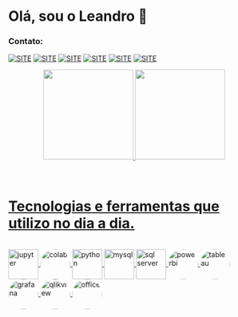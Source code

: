 # Olá, sou o Leandro 👋
### Contato:
[![SITE](https://img.shields.io/website?label=LScience.com.br&style=for-the-badge&url=https://lscience.com.br)](https://lscience.com.br)
[![SITE](https://img.shields.io/badge/YouTube-FF0000?style=for-the-badge&logo=youtube&logoColor=white)](https://lscience.com.br)
[![SITE](https://img.shields.io/badge/Instagram-E4405F?style=for-the-badge&logo=instagram&logoColor=white)](https://lscience.com.br)
[![SITE](https://img.shields.io/badge/LinkedIn-0077B5?style=for-the-badge&logo=linkedin&logoColor=white)](https://lscience.com.br)
[![SITE](https://img.shields.io/badge/Facebook-1877F2?style=for-the-badge&logo=facebook&logoColor=white)](https://lscience.com.br)
[![SITE](https://img.shields.io/badge/Twitter-1DA1F2?style=for-the-badge&logo=twitter&logoColor=white)](https://lscience.com.br)

<div align="center">
  <a href="https://github.com/leandric">
  <img height="180em" src="https://github-readme-stats.vercel.app/api?username=leandric&show_icons=true&theme=synthwave&include_all_commits=true&count_private=true"/>
  <img height="180em" src="https://github-readme-stats.vercel.app/api/top-langs/?username=leandric&layout=compact&langs_count=7&theme=synthwave"/>
</div>
<br/>
<br/>
    
# Tecnologias e ferramentas que utilizo no dia a dia.

<div style="display: inline_block"><br/>
    <img align="center" alt="jupyter" width="60" height="60" src="https://cdn.jsdelivr.net/gh/devicons/devicon/icons/jupyter/jupyter-original-wordmark.svg" />
    <img align="center" style="border-radius: 50%"  alt="colab" width="60" height="60" src="https://encrypted-tbn0.gstatic.com/images?q=tbn:ANd9GcSOCjLLoYjhwAcCRmUQuhizj-GvlBBxjfr69Lue-MoVpJl5m2vxecaGYKT_xEfuzqcKoRQ&usqp=CAU">
  <img align="center" width="60" height="60" alt="python" src="https://cdn.jsdelivr.net/gh/devicons/devicon/icons/python/python-original.svg" />  
  <img align="center" alt="mysql" width="60" height="60" src="https://cdn.jsdelivr.net/gh/devicons/devicon/icons/mysql/mysql-original-wordmark.svg" />  
  <img img align="center" alt="sql server" width="60" height="60" src="https://cdn.jsdelivr.net/gh/devicons/devicon/icons/microsoftsqlserver/microsoftsqlserver-plain-wordmark.svg" />  
    <img align="center" style="border-radius: 50%" alt="powerbi" width="60" height="60" src="https://github.com/microsoft/PowerBI-Icons/blob/main/PNG/LogoBlack.png?raw=true">
    <img align="center" style="border-radius: 50%" alt="tableau" width="60" height="60" src="https://brockdsl.github.io/Tableau-Online-Tutorial/tableau-logo.jpg">
    <img align="center" style="border-radius: 50%" alt="grafana" width="60" height="60" src="https://encrypted-tbn0.gstatic.com/images?q=tbn:ANd9GcTiCvNt0esNv9Uj1_B-X8yvlFx7bjBwSGjHwr6-6eFWXxSgYYJcizc4Ga6mtKpaI_MARNs&usqp=CAU">
    <img align="center" style="border-radius: 50%" alt="qlikview" width="60" height="60" src="https://seekvectorlogo.com/wp-content/uploads/2019/04/qlik-vector-logo-small.png">
    <img align="center" style="border-radius: 50%" alt="office" width="60" height="60" src="https://encrypted-tbn0.gstatic.com/images?q=tbn:ANd9GcQAsfF0BKBerL3z20LEQyiaR24-FiK6HRD5-w&usqp=CAU">
</div>
